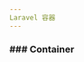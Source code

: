 ```yaml
---
Laravel 容器
---
```


<h3 id="container">### Container</h3>

<!--stackedit_data:
eyJoaXN0b3J5IjpbLTIyODU4NTA1OF19
-->